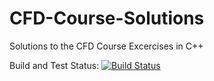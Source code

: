 # CFD-Course-Solutions

Solutions to the CFD Course Excercises in C++

Build and Test Status: [![Build Status](https://travis-ci.com/rainman110/CFD-Course-Solutions.svg?branch=master)](https://travis-ci.com/rainman110/CFD-Course-Solutions)
